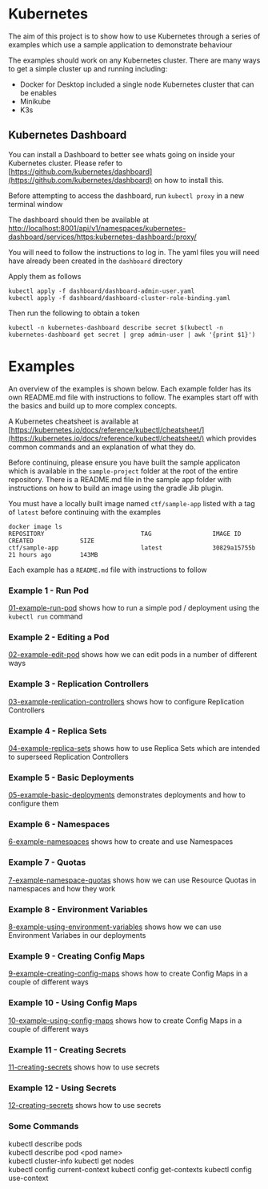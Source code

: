 # Kubernetes

The aim of this project is to show how to use Kubernetes through a series of examples which use a sample application to demonstrate behaviour

The examples should work on any Kubernetes cluster. There are many ways to get a simple cluster up and running including:

- Docker for Desktop included a single node Kubernetes cluster that can be enables
- Minikube
- K3s

## Kubernetes Dashboard

You can install a Dashboard to better see whats going on inside your Kubernetes cluster. Please refer to [https://github.com/kubernetes/dashboard](https://github.com/kubernetes/dashboard) on how to install this.

Before attempting to access the dashboard, run `kubectl proxy` in a new terminal window

The dashboard should then be available at [http://localhost:8001/api/v1/namespaces/kubernetes-dashboard/services/https:kubernetes-dashboard:/proxy/](http://localhost:8001/api/v1/namespaces/kubernetes-dashboard/services/https:kubernetes-dashboard:/proxy/)

You will need to follow the instructions to log in. The yaml files you will need have already been created in the `dashboard` directory

Apply them as follows

```
kubectl apply -f dashboard/dashboard-admin-user.yaml
kubectl apply -f dashboard/dashboard-cluster-role-binding.yaml
```

Then run the following to obtain a token

`kubectl -n kubernetes-dashboard describe secret $(kubectl -n kubernetes-dashboard get secret | grep admin-user | awk '{print $1}')`

# Examples

An overview of the examples is shown below. Each example folder has its own README.md file with instructions to follow. The examples start off with the basics and build up to more complex concepts. 

A Kubernetes cheatsheet is available at [https://kubernetes.io/docs/reference/kubectl/cheatsheet/](https://kubernetes.io/docs/reference/kubectl/cheatsheet/) which provides common commands and an explanation of what they do.

Before continuing, please ensure you have built the sample applicaton which is available in the `sample-project` folder at the root of the entire repository. There is a README.md file in the sample app folder with instructions on how to build an image using the gradle Jib plugin.

You must have a locally built image named `ctf/sample-app` listed with a tag of `latest` before continuing with the examples

```
docker image ls
REPOSITORY                           TAG                 IMAGE ID            CREATED             SIZE
ctf/sample-app                       latest              30829a15755b        21 hours ago        143MB
```

Each example has a `README.md` file with instructions to follow

### Example 1 - Run Pod
[01-example-run-pod](01-example-run-pod/) shows how to run a simple pod / deployment using the `kubectl run` command

### Example 2 - Editing a Pod
[02-example-edit-pod](02-example-edit-pod/) shows how we can edit pods in a number of different ways

### Example 3 - Replication Controllers
[03-example-replication-controllers](03-example-replication-controllers/) shows how to configure Replication Controllers

### Example 4 - Replica Sets
[04-example-replica-sets](04-example-replica-sets/) shows how to use Replica Sets which are intended to superseed Replication Controllers

### Example 5 - Basic Deployments
[05-example-basic-deployments](05-example-basic-deployments/) demonstrates deployments and how to configure them

### Example 6 - Namespaces
[6-example-namespaces](6-example-namespaces/) shows how to create and use Namespaces

### Example 7 - Quotas
[7-example-namespace-quotas](7-example-namespace-quotas/) shows how we can use Resource Quotas in namespaces and how they work

### Example 8 - Environment Variables
[8-example-using-environment-variables](8-example-using-environment-variables/) shows how we can use Environment Variabes in our deployments

### Example 9 - Creating Config Maps
[9-example-creating-config-maps](9-example-creating-config-maps/) shows how to create Config Maps in a couple of different ways

### Example 10 - Using Config Maps
[10-example-using-config-maps](10-example-using-config-maps/) shows how to create Config Maps in a couple of different ways

### Example 11 - Creating Secrets
[11-creating-secrets](15-creating-secrets/) shows how to use secrets

### Example 12 - Using Secrets
[12-creating-secrets](12-creating-secrets/) shows how to use secrets

### Some Commands
kubectl describe pods  
kubectl describe pod \<pod name\>    
kubectl cluster-info
kubectl get nodes  
kubectl config current-context
kubectl config get-contexts
kubectl config use-context 
